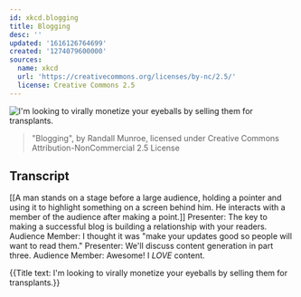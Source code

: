 ```yaml
---
id: xkcd.blogging
title: Blogging
desc: ''
updated: '1616126764699'
created: '1274079600000'
sources:
  name: xkcd
  url: 'https://creativecommons.org/licenses/by-nc/2.5/'
  license: Creative Commons 2.5
---
```

![I'm looking to virally monetize your eyeballs by selling them for transplants.](https://imgs.xkcd.com/comics/blogging.png)
> "Blogging", by Randall Munroe, licensed under Creative Commons Attribution-NonCommercial 2.5 License

## Transcript
[[A man stands on a stage before a large audience, holding a pointer and using it to highlight something on a screen behind him. He interacts with a member of the audience after making a point.]]
Presenter: The key to making a successful blog is building a relationship with your readers.
Audience Member: I thought it was "make your updates good so people will want to read them."
Presenter: We'll discuss content generation in part three.
Audience Member: Awesome! I _LOVE_ content.

{{Title text: I'm looking to virally monetize your eyeballs by selling them for transplants.}}
